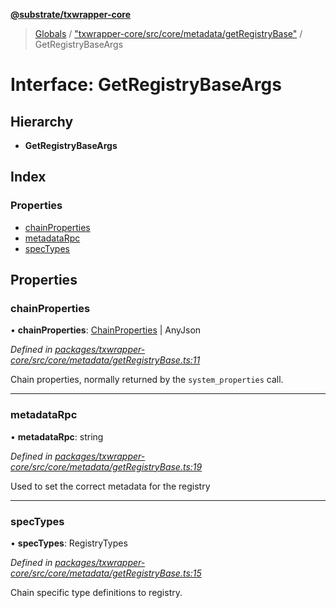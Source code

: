 **[@substrate/txwrapper-core](../README.md)**

> [Globals](../globals.md) / ["txwrapper-core/src/core/metadata/getRegistryBase"](../modules/_txwrapper_core_src_core_metadata_getregistrybase_.md) / GetRegistryBaseArgs

# Interface: GetRegistryBaseArgs

## Hierarchy

* **GetRegistryBaseArgs**

## Index

### Properties

* [chainProperties](_txwrapper_core_src_core_metadata_getregistrybase_.getregistrybaseargs.md#chainproperties)
* [metadataRpc](_txwrapper_core_src_core_metadata_getregistrybase_.getregistrybaseargs.md#metadatarpc)
* [specTypes](_txwrapper_core_src_core_metadata_getregistrybase_.getregistrybaseargs.md#spectypes)

## Properties

### chainProperties

•  **chainProperties**: [ChainProperties](_txwrapper_core_src_types_codec_.chainproperties.md) \| AnyJson

*Defined in [packages/txwrapper-core/src/core/metadata/getRegistryBase.ts:11](https://github.com/paritytech/txwrapper-core/blob/33adddf/packages/txwrapper-core/src/core/metadata/getRegistryBase.ts#L11)*

Chain properties, normally returned by the `system_properties` call.

___

### metadataRpc

•  **metadataRpc**: string

*Defined in [packages/txwrapper-core/src/core/metadata/getRegistryBase.ts:19](https://github.com/paritytech/txwrapper-core/blob/33adddf/packages/txwrapper-core/src/core/metadata/getRegistryBase.ts#L19)*

Used to set the correct metadata for the registry

___

### specTypes

•  **specTypes**: RegistryTypes

*Defined in [packages/txwrapper-core/src/core/metadata/getRegistryBase.ts:15](https://github.com/paritytech/txwrapper-core/blob/33adddf/packages/txwrapper-core/src/core/metadata/getRegistryBase.ts#L15)*

Chain specific type definitions to registry.

